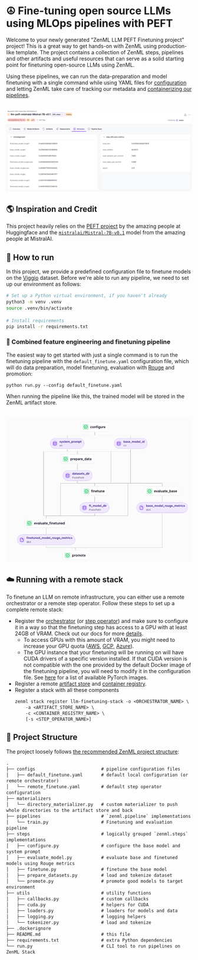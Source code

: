 # ☮️ Fine-tuning open source LLMs using MLOps pipelines with PEFT

Welcome to your newly generated "ZenML LLM PEFT Finetuning project" project! This is
a great way to get hands-on with ZenML using production-like template. 
The project contains a collection of ZenML steps, pipelines and other artifacts
and useful resources that can serve as a solid starting point for finetuning open-source LLMs using ZenML.

Using these pipelines, we can run the data-preparation and model finetuning with a single command while using YAML files for [configuration](https://docs.zenml.io/user-guide/production-guide/configure-pipeline) and letting ZenML take care of tracking our metadata and [containerizing our pipelines](https://docs.zenml.io/user-guide/advanced-guide/infrastructure-management/containerize-your-pipeline).

<div align="center">
  <br/>
    <a href="https://cloud.zenml.io">
      <img alt="Model version metadata" src=".assets/model.png">
    </a>
  <br/>
</div>

## 🌎 Inspiration and Credit

This project heavily relies on the [PEFT project](https://huggingface.co/docs/peft/en/index) by the amazing people at Huggingface and the [`mistralai/Mistral-7B-v0.1`](https://huggingface.co/mistralai/Mistral-7B-v0.1) model from the amazing people at MistralAI.

## 🏃 How to run

In this project, we provide a predefined configuration file to finetune models on the [Viggio](https://huggingface.co/datasets/GEM/viggo) dataset. Before we're able to run any pipeline, we need to set up our environment as follows:

```bash
# Set up a Python virtual environment, if you haven't already
python3 -m venv .venv
source .venv/bin/activate

# Install requirements
pip install -r requirements.txt
```

### 👷 Combined feature engineering and finetuning pipeline

The easiest way to get started with just a single command is to run the finetuning pipeline with the `default_finetune.yaml` configuration file, which will do data preparation, model finetuning, evaluation with [Rouge](https://huggingface.co/spaces/evaluate-metric/rouge) and promotion:

```shell
python run.py --config default_finetune.yaml
```

When running the pipeline like this, the trained model will be stored in the ZenML artifact store.

<div align="center">
  <br/>
    <a href="https://cloud.zenml.io">
      <img alt="Model version metadata" src=".assets/pipeline.png">
    </a>
  <br/>
</div>

## ☁️ Running with a remote stack

To finetune an LLM on remote infrastructure, you can either use a remote orchestrator or a remote step operator. Follow these steps to set up a complete remote stack:
- Register the [orchestrator](https://docs.zenml.io/stacks-and-components/component-guide/orchestrators) (or [step operator](https://docs.zenml.io/stacks-and-components/component-guide/step-operators)) and make sure to configure it in a way so that the finetuning step has access to a GPU with at least 24GB of VRAM. Check out our docs for more [details](https://docs.zenml.io/stacks-and-components/component-guide).
    - To access GPUs with this amount of VRAM, you might need to increase your GPU quota ([AWS](https://docs.aws.amazon.com/servicequotas/latest/userguide/request-quota-increase.html), [GCP](https://console.cloud.google.com/iam-admin/quotas), [Azure](https://learn.microsoft.com/en-us/azure/machine-learning/how-to-manage-quotas?view=azureml-api-2#request-quota-and-limit-increases)).
    - The GPU instance that your finetuning will be running on will have CUDA drivers of a specific version installed. If that CUDA version is not compatible with the one provided by the default Docker image of the finetuning pipeline, you will need to modify it in the configuration file. See [here](https://hub.docker.com/r/pytorch/pytorch/tags) for a list of available PyTorch images.
- Register a remote [artifact store](https://docs.zenml.io/stacks-and-components/component-guide/artifact-stores) and [container registry](https://docs.zenml.io/stacks-and-components/component-guide/container-registries).
- Register a stack with all these components
    ```shell
    zenml stack register llm-finetuning-stack -o <ORCHESTRATOR_NAME> \
        -a <ARTIFACT_STORE_NAME> \
        -c <CONTAINER_REGISTRY_NAME> \
        [-s <STEP_OPERATOR_NAME>]
    ```

## 📜 Project Structure

The project loosely follows [the recommended ZenML project structure](https://docs.zenml.io/user-guide/starter-guide/follow-best-practices):

```
.
├── configs                         # pipeline configuration files
│   ├── default_finetune.yaml       # default local configuration (or remote orchestrator)
│   └── remote_finetune.yaml        # default step operator configuration
├── materializers
│   └── directory_materializer.py   # custom materializer to push whole directories to the artifact store and back
├── pipelines                       # `zenml.pipeline` implementations
│   └── train.py                    # Finetuning and evaluation pipeline
├── steps                           # logically grouped `zenml.steps` implementations
│   ├── configure.py                # configure the base model and system prompt
│   ├── evaluate_model.py           # evaluate base and finetuned models using Rouge metrics
│   ├── finetune.py                 # finetune the base model
│   ├── prepare_datasets.py         # load and tokenize dataset
│   └── promote.py                  # promote good models to target environment
├── utils                           # utility functions
│   ├── callbacks.py                # custom callbacks
│   ├── cuda.py                     # helpers for CUDA
│   ├── loaders.py                  # loaders for models and data
│   ├── logging.py                  # logging helpers
│   └── tokenizer.py                # load and tokenize
├── .dockerignore
├── README.md                       # this file
├── requirements.txt                # extra Python dependencies 
└── run.py                          # CLI tool to run pipelines on ZenML Stack
```
